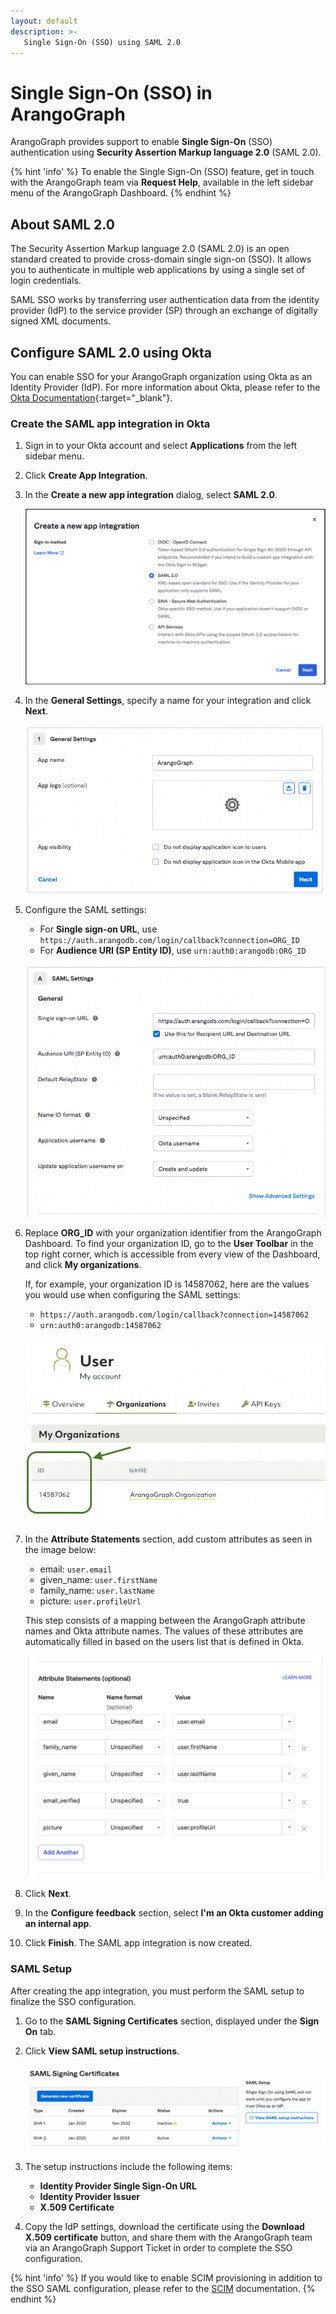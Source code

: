 ```yaml
---
layout: default
description: >-
   Single Sign-On (SSO) using SAML 2.0
---
```

# Single Sign-On (SSO) in ArangoGraph

ArangoGraph provides support to enable **Single Sign-On** (SSO) authentication
using **Security Assertion Markup language 2.0** (SAML 2.0).

{% hint 'info' %}
To enable the Single Sign-On (SSO) feature, get in touch with the ArangoGraph
team via **Request Help**, available in the left sidebar menu of the
ArangoGraph Dashboard.
{% endhint %}

## About SAML 2.0

The Security Assertion Markup language 2.0 (SAML 2.0) is an open standard created
to provide cross-domain single sign-on (SSO). It allows you to authenticate in
multiple web applications by using a single set of login credentials.

SAML SSO works by transferring user authentication data from the identity
provider (IdP) to the service provider (SP) through an exchange of digitally
signed XML documents.

## Configure SAML 2.0 using Okta

You can enable SSO for your ArangoGraph organization using Okta as an Identity
Provider (IdP). For more information about Okta, please refer to the
[Okta Documentation](https://help.okta.com/en-us/Content/index.htm?cshid=csh-index){:target="_blank"}.

### Create the SAML app integration in Okta

1. Sign in to your Okta account and select **Applications** from the left sidebar menu.
2. Click **Create App Integration**.
3. In the **Create a new app integration** dialog, select **SAML 2.0**.

   ![ArangoGraph Create Okta App Integration](images/arangograph-okta-create-integration.png)
4. In the **General Settings**, specify a name for your integration and click **Next**.

   ![ArangoGraph Okta Integration Name](images/arangograph-okta-integration-name.png)
5. Configure the SAML settings:
   - For **Single sign-on URL**, use `https://auth.arangodb.com/login/callback?connection=ORG_ID`
   - For **Audience URI (SP Entity ID)**, use `urn:auth0:arangodb:ORG_ID`

   ![ArangoGraph Okta SAML General Settings](images/arangograph-okta-saml-general-settings.png)

6. Replace **ORG_ID** with your organization identifier from the 
   ArangoGraph Dashboard. To find your organization ID, go to the **User Toolbar**
   in the top right corner, which is accessible from every view of the Dashboard,
   and click **My organizations**.

   If, for example, your organization ID is 14587062, here are the values you
   would use when configuring the SAML settings:
   - `https://auth.arangodb.com/login/callback?connection=14587062`
   - `urn:auth0:arangodb:14587062`
   
   ![ArangoGraph Organization ID](images/arangograph-organization-id.png)
7. In the **Attribute Statements** section, add custom attributes as seen in the image below:
   - email: `user.email`
   - given_name: `user.firstName`
   - family_name: `user.lastName`
   - picture: `user.profileUrl`

   This step consists of a mapping between the ArangoGraph attribute names and
   Okta attribute names. The values of these attributes are automatically filled
   in based on the users list that is defined in Okta.

   ![ArangoGraph Okta SAML Attributes](images/arangograph-okta-saml-attributes.png)
8. Click **Next**.
9. In the **Configure feedback** section, select **I'm an Okta customer adding an internal app**.
10. Click **Finish**. The SAML app integration is now created.

### SAML Setup

After creating the app integration, you must perform the SAML setup to finalize
the SSO configuration.

1. Go to the **SAML Signing Certificates** section, displayed under the **Sign On** tab.
2. Click **View SAML setup instructions**.

   ![ArangoGraph Okta SAML Setup](images/arangograph-okta-saml-setup.png)
3. The setup instructions include the following items:
   - **Identity Provider Single Sign-On URL**
   - **Identity Provider Issuer**
   - **X.509 Certificate**
4. Copy the IdP settings, download the certificate using the
   **Download X.509 certificate** button, and share them with the ArangoGraph
   team via an ArangoGraph Support Ticket in order to complete the SSO
   configuration.

{% hint 'info' %}
If you would like to enable SCIM provisioning in addition to the SSO SAML
configuration, please refer to the [SCIM](scim.html) documentation.
{% endhint %}

